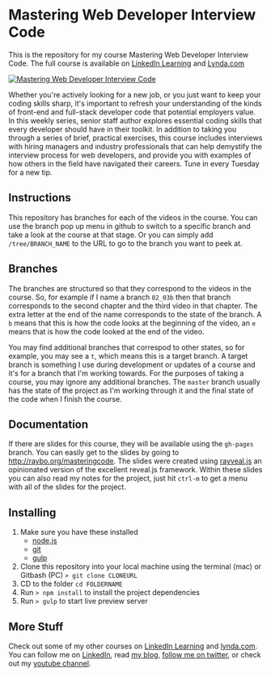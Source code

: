 # Mastering Web Developer Interview Code 
This is the repository for my course Mastering Web Developer Interview Code. The full course is available on [LinkedIn Learning](http://bit.ly/2j2L8RN) and [Lynda.com](https://www.lynda.com/Web-Development-tutorials/Mastering-Web-Developer-Interview-Code/580663-2.html)

[![Mastering Web Developer Interview Code](https://media-exp2.licdn.com/media-proxy/ext?w=1200&h=675&f=n&hash=XutUSjKycXac0vqSZuNUXGoUHOg%3D&ora=1%2CaFBCTXdkRmpGL2lvQUFBPQ%2CxAVta5g-0R6plxVUzgUv5K_PrkC9q0RIUJDPBy-kUyWs_NafZX_pf8HcZLSiol4TcSoJlAA7feevRznjFI69LcLmY4Yx3A)](http://bit.ly/2j2L8RN)

Whether you're actively looking for a new job, or you just want to keep your coding skills sharp, it's important to refresh your understanding of the kinds of front-end and full-stack developer code that potential employers value. In this weekly series, senior staff author explores essential coding skills that every developer should have in their toolkit. In addition to taking you through a series of brief, practical exercises, this course includes interviews with hiring managers and industry professionals that can help demystify the interview process for web developers, and provide you with examples of how others in the field have navigated their careers. Tune in every Tuesday for a new tip.

## Instructions
This repository has branches for each of the videos in the course. You can use the branch pop up menu in github to switch to a specific branch and take a look at the course at that stage. Or you can simply add `/tree/BRANCH_NAME` to the URL to go to the branch you want to peek at. 

## Branches
The branches are structured so that they correspond to the videos in the course. So, for example if I name a branch `02_03b` then that branch corresponds to the second chapter and the third video in that chapter. The extra letter at the end of the name corresponds to the state of the branch. A `b` means that this is how the code looks at the beginning of the video, an `e` means that is how the code looked at the end of the video.

You may find additional branches that correspod to other states, so for example, you may see a `t`, which means this is a target branch. A target branch is something I use during development or updates of a course and it's for a branch that I'm working towards. For the purposes of taking a course, you may ignore any additional branches. The `master` branch usually has the state of the project as I'm working through it and the final state of the code when I finish the course. 

## Documentation
If there are slides for this course, they will be available using the `gh-pages` branch. You can easily get to the slides by going to http://raybo.org/masteringcode. The slides were created using [rayveal.js](https://github.com/planetoftheweb/rayveal) an opinionated version of the excellent reveal.js framework. Within these slides you can also read my notes for the project, just hit `ctrl-m` to get a menu with all of the slides for the project.

## Installing
1. Make sure you have these installed
	- [node.js](http://nodejs.org/)
	- [git](http://git-scm.com/)
	- [gulp](http://gulpjs.com/)
2. Clone this repository into your local machine using the terminal (mac) or Gitbash (PC) `> git clone CLONEURL`
3. CD to the folder `cd FOLDERNAME`
4. Run `> npm install` to install the project dependencies
5. Run `> gulp` to start live preview server

## More Stuff
Check out some of my other courses on [LinkedIn Learning](http://bit.ly/raybo) and [lynda.com](http://lynda.com/rayvillalobos). You can follow me on [LinkedIn](https://www.linkedin.com/in/planetoftheweb/), read [my blog](http://raybo.org), [follow me on twitter](http://twitter.com/planetoftheweb), or check out my [youtube channel](http://youtube.com/planetoftheweb).
